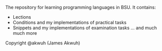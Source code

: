 The repository for learning programming languages in BSU. It contains:
* Lections
* Conditions and my implementations of practical tasks
* Snippets and my implementations of examination tasks
... and much much more

Copyright @akwuh (James Akwuh)